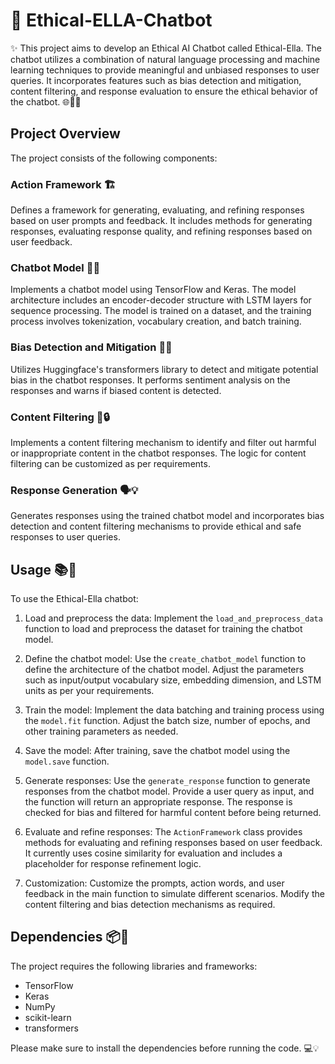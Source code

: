 # 🤖 Ethical-ELLA-Chatbot

✨ This project aims to develop an Ethical AI Chatbot called Ethical-Ella. The chatbot utilizes a combination of natural language processing and machine learning techniques to provide meaningful and unbiased responses to user queries. It incorporates features such as bias detection and mitigation, content filtering, and response evaluation to ensure the ethical behavior of the chatbot. 🌐🔬🤝

## Project Overview

The project consists of the following components:

### Action Framework 🏗️
Defines a framework for generating, evaluating, and refining responses based on user prompts and feedback. It includes methods for generating responses, evaluating response quality, and refining responses based on user feedback.

### Chatbot Model 🤖🧠
Implements a chatbot model using TensorFlow and Keras. The model architecture includes an encoder-decoder structure with LSTM layers for sequence processing. The model is trained on a dataset, and the training process involves tokenization, vocabulary creation, and batch training.

### Bias Detection and Mitigation 🚫🧪
Utilizes Huggingface's transformers library to detect and mitigate potential bias in the chatbot responses. It performs sentiment analysis on the responses and warns if biased content is detected.

### Content Filtering 🚧🔒
Implements a content filtering mechanism to identify and filter out harmful or inappropriate content in the chatbot responses. The logic for content filtering can be customized as per requirements.

### Response Generation 🗣️💡
Generates responses using the trained chatbot model and incorporates bias detection and content filtering mechanisms to provide ethical and safe responses to user queries.

## Usage 📚🚀

To use the Ethical-Ella chatbot:

1. Load and preprocess the data: Implement the `load_and_preprocess_data` function to load and preprocess the dataset for training the chatbot model.

2. Define the chatbot model: Use the `create_chatbot_model` function to define the architecture of the chatbot model. Adjust the parameters such as input/output vocabulary size, embedding dimension, and LSTM units as per your requirements.

3. Train the model: Implement the data batching and training process using the `model.fit` function. Adjust the batch size, number of epochs, and other training parameters as needed.

4. Save the model: After training, save the chatbot model using the `model.save` function.

5. Generate responses: Use the `generate_response` function to generate responses from the chatbot model. Provide a user query as input, and the function will return an appropriate response. The response is checked for bias and filtered for harmful content before being returned.

6. Evaluate and refine responses: The `ActionFramework` class provides methods for evaluating and refining responses based on user feedback. It currently uses cosine similarity for evaluation and includes a placeholder for response refinement logic.

7. Customization: Customize the prompts, action words, and user feedback in the main function to simulate different scenarios. Modify the content filtering and bias detection mechanisms as required.

## Dependencies 📦🔗

The project requires the following libraries and frameworks:

- TensorFlow
- Keras
- NumPy
- scikit-learn
- transformers

Please make sure to install the dependencies before running the code. 💻💡
